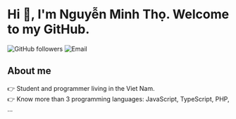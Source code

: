 # Hi :wave:, I'm Nguyễn Minh Thọ. Welcome to my GitHub.
![GitHub followers](https://img.shields.io/github/followers/TobyyThePro?style=flat-square)
![Email](https://img.shields.io/badge/Email-nguyenminhthopro%40outlook.com-blue?style=flat-square)
## About me
:point_right: Student and programmer living in the Viet Nam. <br/>
:point_right: Know more than 3 programming languages: JavaScript, TypeScript, PHP, ...
